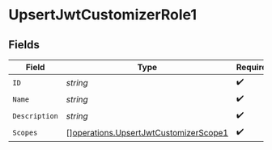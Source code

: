 # UpsertJwtCustomizerRole1


## Fields

| Field                                                                                          | Type                                                                                           | Required                                                                                       | Description                                                                                    |
| ---------------------------------------------------------------------------------------------- | ---------------------------------------------------------------------------------------------- | ---------------------------------------------------------------------------------------------- | ---------------------------------------------------------------------------------------------- |
| `ID`                                                                                           | *string*                                                                                       | :heavy_check_mark:                                                                             | N/A                                                                                            |
| `Name`                                                                                         | *string*                                                                                       | :heavy_check_mark:                                                                             | N/A                                                                                            |
| `Description`                                                                                  | *string*                                                                                       | :heavy_check_mark:                                                                             | N/A                                                                                            |
| `Scopes`                                                                                       | [][operations.UpsertJwtCustomizerScope1](../../models/operations/upsertjwtcustomizerscope1.md) | :heavy_check_mark:                                                                             | N/A                                                                                            |